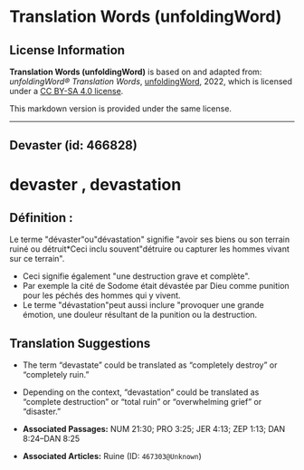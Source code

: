 # Translation Words (unfoldingWord)

## License Information

**Translation Words (unfoldingWord)** is based on and adapted from: _unfoldingWord® Translation Words_, [unfoldingWord](https://unfoldingword.org/utw), 2022, which is licensed under a [CC BY-SA 4.0 license](https://creativecommons.org/licenses/by-sa/4.0/legalcode.en).

This markdown version is provided under the same license.



--------------------------------

## Devaster (id: 466828)

devaster , devastation
======================

Définition :
------------

Le terme "dévaster"ou"dévastation" signifie "avoir ses biens ou son terrain ruiné ou détruit\*Ceci inclu souvent"détruire ou capturer les hommes vivant sur ce terrain".

* Ceci signifie également "une destruction grave et complète".
* Par exemple la cité de Sodome était dévastée par Dieu comme punition pour les péchés des hommes qui y vivent.
* Le terme "dévastation"peut aussi inclure "provoquer une grande émotion, une douleur résultant de la punition ou la destruction.

Translation Suggestions
-----------------------

* The term “devastate” could be translated as “completely destroy” or “completely ruin.”
* Depending on the context, “devastation” could be translated as “complete destruction” or “total ruin” or “overwhelming grief” or “disaster.”

* **Associated Passages:** NUM 21:30; PRO 3:25; JER 4:13; ZEP 1:13; DAN 8:24–DAN 8:25
* **Associated Articles:** Ruine (ID: `467303@Unknown`)


